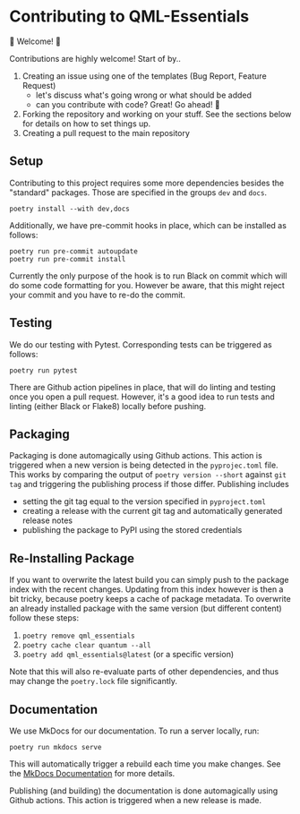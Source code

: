 # Contributing to QML-Essentials

:tada: Welcome! :tada:

Contributions are highly welcome!
Start of by..
1. Creating an issue using one of the templates (Bug Report, Feature Request)
   - let's discuss what's going wrong or what should be added
   - can you contribute with code? Great! Go ahead! :rocket:
2. Forking the repository and working on your stuff. See the sections below for details on how to set things up.
3. Creating a pull request to the main repository

## Setup

Contributing to this project requires some more dependencies besides the "standard" packages.
Those are specified in the groups `dev` and `docs`.
```
poetry install --with dev,docs
```

Additionally, we have pre-commit hooks in place, which can be installed as follows: 
```
poetry run pre-commit autoupdate
poetry run pre-commit install
```

Currently the only purpose of the hook is to run Black on commit which will do some code formatting for you.
However be aware, that this might reject your commit and you have to re-do the commit.

## Testing

We do our testing with Pytest. Corresponding tests can be triggered as follows:
```
poetry run pytest
```
There are Github action pipelines in place, that will do linting and testing once you open a pull request.
However, it's a good idea to run tests and linting (either Black or Flake8) locally before pushing.

## Packaging

Packaging is done automagically using Github actions.
This action is triggered when a new version is being detected in the `pyprojec.toml` file.
This works by comparing the output of `poetry version --short` against `git tag` and triggering the publishing process if those differ.
Publishing includes
- setting the git tag equal to the version specified in `pyproject.toml`
- creating a release with the current git tag and automatically generated release notes
- publishing the package to PyPI using the stored credentials

## Re-Installing Package

If you want to overwrite the latest build you can simply push to the package index with the recent changes.
Updating from this index however is then a bit tricky, because poetry keeps a cache of package metadata.
To overwrite an already installed package with the same version (but different content) follow these steps:
1. `poetry remove qml_essentials`
2. `poetry cache clear quantum --all`
3. `poetry add qml_essentials@latest` (or a specific version)

Note that this will also re-evaluate parts of other dependencies, and thus may change the `poetry.lock` file significantly.

## Documentation

We use MkDocs for our documentation. To run a server locally, run:
```
poetry run mkdocs serve
```
This will automatically trigger a rebuild each time you make changes.
See the [MkDocs Documentation](https://cirkiters.github.io/qml-essentials/usage/) for more details.

Publishing (and building) the documentation is done automagically using Github actions.
This action is triggered when a new release is made.